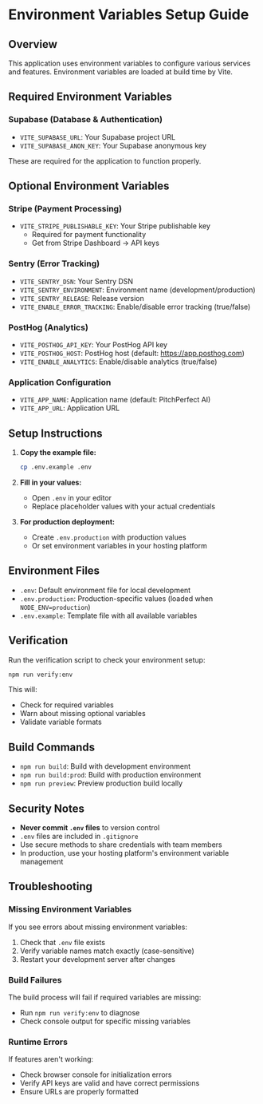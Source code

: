 # Environment Variables Setup Guide

## Overview

This application uses environment variables to configure various services and features. Environment variables are loaded at build time by Vite.

## Required Environment Variables

### Supabase (Database & Authentication)
- `VITE_SUPABASE_URL`: Your Supabase project URL
- `VITE_SUPABASE_ANON_KEY`: Your Supabase anonymous key

These are required for the application to function properly.

## Optional Environment Variables

### Stripe (Payment Processing)
- `VITE_STRIPE_PUBLISHABLE_KEY`: Your Stripe publishable key
  - Required for payment functionality
  - Get from Stripe Dashboard → API keys

### Sentry (Error Tracking)
- `VITE_SENTRY_DSN`: Your Sentry DSN
- `VITE_SENTRY_ENVIRONMENT`: Environment name (development/production)
- `VITE_SENTRY_RELEASE`: Release version
- `VITE_ENABLE_ERROR_TRACKING`: Enable/disable error tracking (true/false)

### PostHog (Analytics)
- `VITE_POSTHOG_API_KEY`: Your PostHog API key
- `VITE_POSTHOG_HOST`: PostHog host (default: https://app.posthog.com)
- `VITE_ENABLE_ANALYTICS`: Enable/disable analytics (true/false)

### Application Configuration
- `VITE_APP_NAME`: Application name (default: PitchPerfect AI)
- `VITE_APP_URL`: Application URL

## Setup Instructions

1. **Copy the example file:**
   ```bash
   cp .env.example .env
   ```

2. **Fill in your values:**
   - Open `.env` in your editor
   - Replace placeholder values with your actual credentials

3. **For production deployment:**
   - Create `.env.production` with production values
   - Or set environment variables in your hosting platform

## Environment Files

- `.env`: Default environment file for local development
- `.env.production`: Production-specific values (loaded when `NODE_ENV=production`)
- `.env.example`: Template file with all available variables

## Verification

Run the verification script to check your environment setup:

```bash
npm run verify:env
```

This will:
- Check for required variables
- Warn about missing optional variables
- Validate variable formats

## Build Commands

- `npm run build`: Build with development environment
- `npm run build:prod`: Build with production environment
- `npm run preview`: Preview production build locally

## Security Notes

- **Never commit `.env` files** to version control
- `.env` files are included in `.gitignore`
- Use secure methods to share credentials with team members
- In production, use your hosting platform's environment variable management

## Troubleshooting

### Missing Environment Variables
If you see errors about missing environment variables:
1. Check that `.env` file exists
2. Verify variable names match exactly (case-sensitive)
3. Restart your development server after changes

### Build Failures
The build process will fail if required variables are missing:
- Run `npm run verify:env` to diagnose
- Check console output for specific missing variables

### Runtime Errors
If features aren't working:
- Check browser console for initialization errors
- Verify API keys are valid and have correct permissions
- Ensure URLs are properly formatted